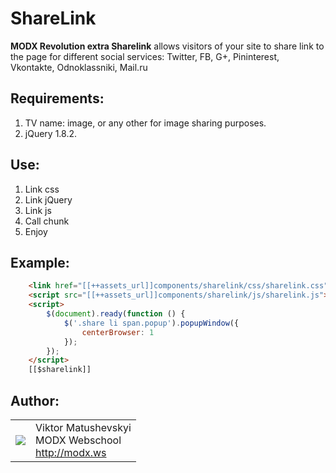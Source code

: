 ShareLink
=========
**MODX Revolution extra Sharelink** allows visitors of your site to share link to the page for different social services: Twitter, FB, G+, Pininterest, Vkontakte, Odnoklassniki, Mail.ru

Requirements:
-------------

1. TV name: image, or any other for image sharing purposes.
2. jQuery 1.8.2.

Use:
----

1. Link css
2. Link jQuery 
3. Link js 
4. Call chunk
5. Enjoy

Example:
--------

```html
    <link href="[[++assets_url]]components/sharelink/css/sharelink.css" rel="stylesheet">
    <script src="[[++assets_url]]components/sharelink/js/sharelink.js"></script>
    <script>
        $(document).ready(function () {
            $('.share li span.popup').popupWindow({
                centerBrowser: 1
            });
        });
    </script>
    [[$sharelink]]
```

Author:
-------

<table>
  <tr>
    <td><img src="http://www.gravatar.com/avatar/555b37370f2e31559fc6b51c73c05f1f?s=80"></td><td valign="middle">Viktor Matushevskyi <br>MODX Webschool<br><a href="http://modx.ws">http://modx.ws</a></td>
  </tr>
</table>
